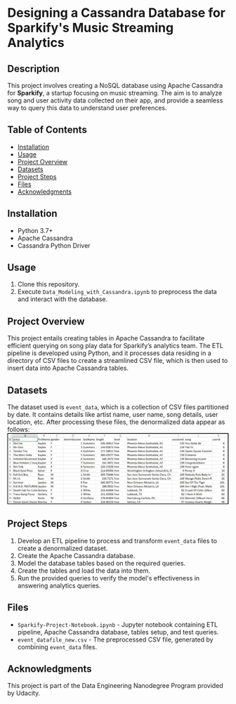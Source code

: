 # Designing a Cassandra Database for Sparkify's Music Streaming Analytics

## Description
This project involves creating a NoSQL database using Apache Cassandra for **Sparkify**, a startup focusing on music streaming. 
The aim is to analyze song and user activity data collected on their app, and provide a seamless way to query this data to understand user preferences.

## Table of Contents
- [Installation](#installation)
- [Usage](#usage)
- [Project Overview](#project-overview)
- [Datasets](#datasets)
- [Project Steps](#project-steps)
- [Files](#files)
- [Acknowledgments](#acknowledgments)

## Installation
- Python 3.7+
- Apache Cassandra
- Cassandra Python Driver

## Usage
1. Clone this repository.
2. Execute `Data_Modeling_with_Cassandra.ipynb` to preprocess the data and interact with the database.

## Project Overview
This project entails creating tables in Apache Cassandra to facilitate efficient querying on song play data for Sparkify’s analytics team. 
The ETL pipeline is developed using Python, and it processes data residing in a directory of CSV files to create a streamlined CSV file, which is then used to insert data into Apache Cassandra tables.

## Datasets
The dataset used is `event_data`, which is a collection of CSV files partitioned by date. It contains details like artist name, user name, song details, user location, etc.
After processing these files, the denormalized data appear as follows:
![Sample of the denormalized data](./images/image_event_datafile_new.jpg)


## Project Steps
1. Develop an ETL pipeline to process and transform `event_data` files to create a denormalized dataset.
2. Create the Apache Cassandra database.
3. Model the database tables based on the required queries.
4. Create the tables and load the data into them.
5. Run the provided queries to verify the model's effectiveness in answering analytics queries.

## Files
- `Sparkify-Project-Notebook.ipynb` - Jupyter notebook containing ETL pipeline, Apache Cassandra database, tables setup, and test queries.
- `event_datafile_new.csv` - The preprocessed CSV file, generated by combining `event_data` files.

## Acknowledgments
This project is part of the Data Engineering Nanodegree Program provided by Udacity.
